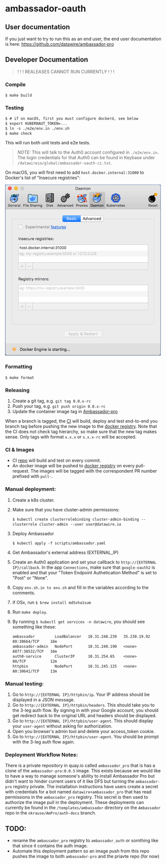 # ambassador-oauth

## User documentation

If you just want to try to run this as an end user, the end user
documentation is here: https://github.com/datawire/ambassador-pro

## Developer Documentation

 > ! ! ! REALEASES CANNOT RUN CURRENTLY ! ! !

### Compile

    $ make build

### Testing

    $ # if on macOS, first you must configure dockerd, see below
    $ export KUBERNAUT_TOKEN=...
    $ ln -s ./e2e/env.in ./env.sh
    $ make check

This will run both unit tests and e2e tests.

 > *NOTE:* This will talk to the Auth0 account configured in
 > `./e2e/env.in`.  The login credentials for that Auth0 can be found
 > in Keybase under `/datawireio/global/ambassador-oauth-ci.txt`.

On macOS, you will first need to add `host.docker.internal:31000` to
Docker's list of "Insecure registries":

![Docker for Mac "Preferences…" dialog to set the list of "Insecure registries"](README-macos-insecure-registries.png)

### Formatting

    $ make format

### Releasing

 1. Create a git tag, e.g. `git tag 0.0.x-rc`
 2. Push your tag, e.g. `git push origin 0.0.x-rc`
 3. Update the container image tag in
    [Ambassador-pro](https://github.com/datawire/ambassador-pro)

When a branch is tagged, the
[CI](https://travis-ci.com/datawire/ambassador-oauth) will build,
deploy and test end-to-end you branch tag before pushing the new image
to the [docker
registry](https://quay.io/repository/datawire/ambassador-pro?tab=tags). Note
that the CI does not check tag hierarchy, so make sure that the new
tag makes sense. Only tags with format `x.x.x` or `x.x.x-rc` will be
accepted.

### CI & Images

 * CI [repo](https://travis-ci.com/datawire/ambassador-oauth) will
   build and test on every commit.
 * An docker image will be pushed to [docker
   registry](https://quay.io/repository/datawire/ambassador-pro?tab=tags)
   on every pull-request. The images will be tagged with the
   correspondent PR number prefixed with `pull-`.

### Manual deployment:

 1. Create a k8s cluster.

 2. Make sure that you have cluster-admin permissions:

        $ kubectl create clusterrolebinding cluster-admin-binding --clusterrole cluster-admin --user user@datawire.io

 3. Deploy Ambassador

        $ kubectl apply -f scripts/ambassador.yaml

 4. Get Ambassador's external address (EXTERNAL_IP)
 5. Create an Auth0 application and set your callback to
    `http://{EXTERNAL IP}/callback`. In the app `Connections`, make
    sure that `google-oauth2` is enabled and that your "Token Endpoint
    Authetication Method" is set to "Post" or "None".
 6. Copy `env.sh.in to env.sh` and fill in the variables according to
    the comments.
 7. If OSx, run `$ brew install md5sha1sum`
 8. Run `make deploy`.
 9. By running `$ kubectl get services -n datawire`, you should see
    something like these:

        ambassador         LoadBalancer   10.31.248.239   35.230.19.92   80:30664/TCP     16m
        ambassador-admin   NodePort       10.31.240.190   <none>         8877:30532/TCP   16m
        auth0-service      ClusterIP      10.31.254.65    <none>         80/TCP           12m
        httpbin            NodePort       10.31.245.125   <none>         80:30641/TCP     13m

### Manual testing:

 1. Go to `http://{EXTERNAL IP}/httpbin/ip`. Your IP address should be
    displayed in a JSON message.
 2. Go to `http://{EXTERNAL IP}/httpbin/headers`. This should take you
    to the 3-leg auth flow. By signing in with your Google account,
    you should get redirect back to the original URL and headers
    should be displayed.
 3. Go to `http://{EXTERNAL IP}/httpbin/user-agent`. This should
    display your `user-agent` without asking for authorization.
 4. Open you browser's admin tool and delete your access_token cookie.
 5. Go to `http://{EXTERNAL IP}/httpbin/user-agent`. You should be
    prompt with the 3-leg auth flow again.

### Deployment Workflow Notes:

There is a private repository in quay.io called `ambassador_pro` that
is has a clone of the `ambassador-pro:0.0.5` image.  This exists
because we would like to have a way to manage someone's ability to
install Ambassador Pro but didn't want to hinder current users of it
like DFS but turning the `ambassador-pro` registry private.  The
installation instructions have users create a secret with credentials
for a bot named `datawire+ambassador_pro` that has read permissions in
the `ambassador_pro` registry. This secret is then used to authorize
the image pull in the deployment. These deployments can currently be
found in the `/templates/ambassador` directory on the `Ambassador`
repo in the `nkrause/AmPro/auth-docs` branch.

## TODO:

 - rename the `ambassador_pro` registry to `ambassador_auth` or
   somthing like that since it contains the auth image.
 - Automate this deployment pattern so an image push from this repo
   pushes the image to both `ambassador-pro` and the priavte repo (for
   now)
